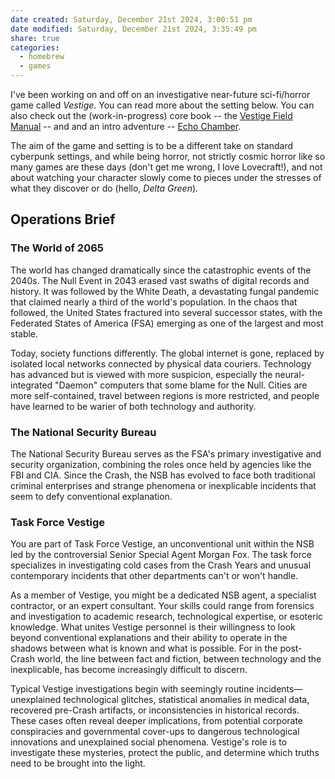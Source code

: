 ```yaml
---
date created: Saturday, December 21st 2024, 3:00:51 pm
date modified: Saturday, December 21st 2024, 3:35:49 pm
share: true
categories:
  - homebrew
  - games
---
```


I've been working on and off on an investigative near-future sci-fi/horror game called *Vestige*. You can read more about the setting below. You can also check out the (work-in-progress) core book -- the [Vestige Field Manual](https://www.dropbox.com/scl/fi/t0wm2zg82vonimbrlgehf/vestige-field-manual.pdf?rlkey=4y6e7a51884lr4bomn3n3dias&st=iaiornc3&dl=0) -- and and an intro adventure -- [Echo Chamber](https://www.dropbox.com/scl/fi/f2l8tn1j8scp8m2cdfceo/echo-chamber.pdf?rlkey=108kfl0a2f5rtbaurii6vvjwc&st=uj85yw4j&dl=0).

The aim of the game and setting is to be a different take on standard cyberpunk settings, and while being horror, not strictly cosmic horror like so many games are these days (don't get me wrong, I love Lovecraft!), and not about watching your character slowly come to pieces under the stresses of what they discover or do (hello, *Delta Green*). 

## Operations Brief

### The World of 2065

The world has changed dramatically since the catastrophic events of the 2040s. The Null Event in 2043 erased vast swaths of digital records and history. It was followed by the White Death, a devastating fungal pandemic that claimed nearly a third of the world's population. In the chaos that followed, the United States fractured into several successor states, with the Federated States of America (FSA) emerging as one of the largest and most stable.

Today, society functions differently. The global internet is gone, replaced by isolated local networks connected by physical data couriers. Technology has advanced but is viewed with more suspicion, especially the neural-integrated "Daemon" computers that some blame for the Null. Cities are more self-contained, travel between regions is more restricted, and people have learned to be warier of both technology and authority.

### The National Security Bureau

The National Security Bureau serves as the FSA's primary investigative and security organization, combining the roles once held by agencies like the FBI and CIA. Since the Crash, the NSB has evolved to face both traditional criminal enterprises and strange phenomena or inexplicable incidents that seem to defy conventional explanation.

### Task Force Vestige

You are part of Task Force Vestige, an unconventional unit within the NSB led by the controversial Senior Special Agent Morgan Fox. The task force specializes in investigating cold cases from the Crash Years and unusual contemporary incidents that other departments can't or won't handle. 

As a member of Vestige, you might be a dedicated NSB agent, a specialist contractor, or an expert consultant. Your skills could range from forensics and investigation to academic research, technological expertise, or esoteric knowledge. What unites Vestige personnel is their willingness to look beyond conventional explanations and their ability to operate in the shadows between what is known and what is possible. For in the post-Crash world, the line between fact and fiction, between technology and the inexplicable, has become increasingly difficult to discern.

Typical Vestige investigations begin with seemingly routine incidents—unexplained technological glitches, statistical anomalies in medical data, recovered pre-Crash artifacts, or inconsistencies in historical records. These cases often reveal deeper implications, from potential corporate conspiracies and governmental cover-ups to dangerous technological innovations and unexplained social phenomena. Vestige's role is to investigate these mysteries, protect the public, and determine which truths need to be brought into the light. 